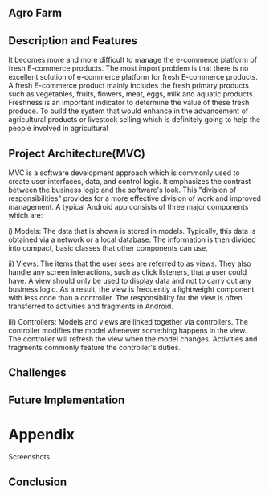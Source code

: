 
## Agro Farm

## Description and Features

It becomes more and more difficult to manage the e-commerce platform of fresh E-commerce products. The most import problem
is that there is no excellent solution of e-commerce platform for fresh E-commerce products. A fresh E-commerce product mainly
includes the fresh primary products such as vegetables, fruits, flowers, meat, eggs, milk and aquatic products. Freshness is an
important indicator to determine the value of these fresh produce.
To build the system that would enhance in the advancement of agricultural products or livestock
selling which is definitely going to help the people involved in agricultural 

## Project Architecture(MVC)
MVC is a software development approach which is commonly used to create user interfaces, data,
and control logic. It emphasizes the contrast between the business logic and the software's look.
This "division of responsibilities" provides for a more effective division of work and improved
management. A typical Android app consists of three major components which are:

i) Models:
The data that is shown is stored in models. Typically, this data is obtained via a network
or a local database. The information is then divided into compact, basic classes that
other components can use.

ii) Views:
The items that the user sees are referred to as views. They also handle any screen
interactions, such as click listeners, that a user could have. A view should only be used
to display data and not to carry out any business logic. As a result, the view is frequently
a lightweight component with less code than a controller. The responsibility for the
view is often transferred to activities and fragments in Android.

iii) Controllers:
Models and views are linked together via controllers. The controller modifies the model
whenever something happens in the view. The controller will refresh the view when
the model changes. Activities and fragments commonly feature the controller's duties.

## Challenges
## Future Implementation
# Appendix
Screenshots


## Conclusion

